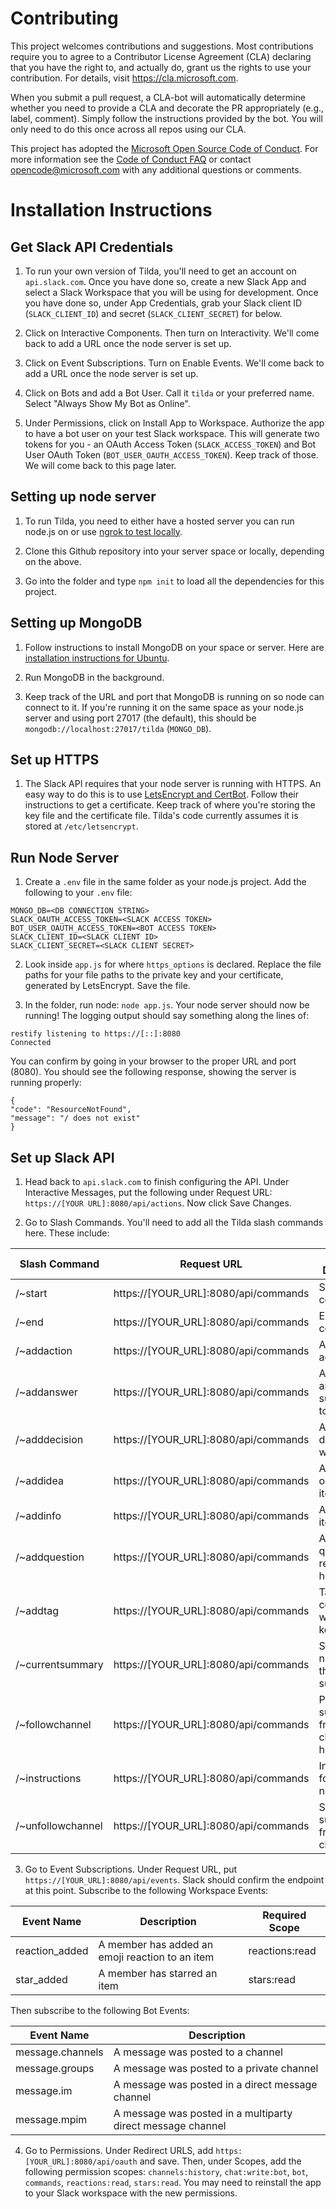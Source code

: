 
# Contributing

This project welcomes contributions and suggestions.  Most contributions require you to agree to a
Contributor License Agreement (CLA) declaring that you have the right to, and actually do, grant us
the rights to use your contribution. For details, visit https://cla.microsoft.com.

When you submit a pull request, a CLA-bot will automatically determine whether you need to provide
a CLA and decorate the PR appropriately (e.g., label, comment). Simply follow the instructions
provided by the bot. You will only need to do this once across all repos using our CLA.

This project has adopted the [Microsoft Open Source Code of Conduct](https://opensource.microsoft.com/codeofconduct/).
For more information see the [Code of Conduct FAQ](https://opensource.microsoft.com/codeofconduct/faq/) or
contact [opencode@microsoft.com](mailto:opencode@microsoft.com) with any additional questions or comments.

# Installation Instructions

## Get Slack API Credentials

1. To run your own version of Tilda, you'll need to get an account on `api.slack.com`. Once you have done so, create a new Slack App and select a Slack Workspace that you will be using for development. Once you have done so, under App Credentials, grab your Slack client ID (`SLACK_CLIENT_ID`) and secret (`SLACK_CLIENT_SECRET`) for below.

2. Click on Interactive Components. Then turn on Interactivity. We'll come back to add a URL once the node server is set up.

3. Click on Event Subscriptions. Turn on Enable Events. We'll come back to add a URL once the node server is set up.

4. Click on Bots and add a Bot User. Call it `tilda` or your preferred name. Select "Always Show My Bot as Online".

5. Under Permissions, click on Install App to Workspace. Authorize the app to have a bot user on your test Slack workspace. This will generate two tokens for you - an OAuth Access Token (`SLACK_ACCESS_TOKEN`) and Bot User OAuth Token (`BOT_USER_OAUTH_ACCESS_TOKEN`). Keep track of those. We will come back to this page later.

## Setting up node server

1. To run Tilda, you need to either have a hosted server you can run node.js on or use [ngrok to test locally](https://api.slack.com/tutorials/tunneling-with-ngrok).

2. Clone this Github repository into your server space or locally, depending on the above.

3. Go into the folder and type `npm init` to load all the dependencies for this project.

## Setting up MongoDB

1. Follow instructions to install MongoDB on your space or server. Here are [installation instructions for Ubuntu](https://hevodata.com/blog/install-mongodb-on-ubuntu/).

2. Run MongoDB in the background.

3. Keep track of the URL and port that MongoDB is running on so node can connect to it. If you're running it on the same space as your node.js server and using port 27017 (the default), this should be `mongodb://localhost:27017/tilda` (`MONGO_DB`).

## Set up HTTPS

1. The Slack API requires that your node server is running with HTTPS. An easy way to do this is to use [LetsEncrypt and CertBot](https://certbot.eff.org/). Follow their instructions to get a certificate. Keep track of where you're storing the key file and the certificate file. Tilda's code currently assumes it is stored at `/etc/letsencrypt`.

## Run Node Server

1. Create a `.env` file in the same folder as your node.js project. Add the following to your `.env` file:

```
MONGO_DB=<DB CONNECTION STRING>
SLACK_OAUTH_ACCESS_TOKEN=<SLACK ACCESS TOKEN>
BOT_USER_OAUTH_ACCESS_TOKEN=<BOT ACCESS TOKEN>
SLACK_CLIENT_ID=<SLACK CLIENT ID>
SLACK_CLIENT_SECRET=<SLACK CLIENT SECRET>
```

2. Look inside `app.js` for where `https_options` is declared. Replace the file paths for your file paths to the private key and your certificate, generated by LetsEncrypt. Save the file.


3. In the folder, run node: `node app.js`. Your node server should now be running! The logging output should say something along the lines of:

```
restify listening to https://[::]:8080
Connected
```

You can confirm by going in your browser to the proper URL and port (8080). You should see the following response, showing the server is running properly:

```
{
"code": "ResourceNotFound",
"message": "/ does not exist"
}
```


## Set up Slack API

1. Head back to `api.slack.com` to finish configuring the API. Under Interactive Messages, put the following under Request URL: `https://[YOUR URL]:8080/api/actions`. Now click Save Changes.

2. Go to Slash Commands. You'll need to add all the Tilda slash commands here. These include:

| Slash Command     | Request URL                          | Short Description                          | Usage Hint                                         | Escape info |
|-------------------|--------------------------------------|--------------------------------------------|----------------------------------------------------|-------------|
| /~start           | https://[YOUR_URL]:8080/api/commands | Start a conversation.                      |                                                    |             |
| /~end             | https://[YOUR_URL]:8080/api/commands | End the conversation.                      |                                                    |             |
| /~addaction       | https://[YOUR_URL]:8080/api/commands | Add an action item.                        | [action item]                                      | Yes         |
| /~addanswer       | https://[YOUR_URL]:8080/api/commands | Add an answer or suggestion to a question. | [answer]                                           | Yes         |
| /~adddecision     | https://[YOUR_URL]:8080/api/commands | Add a decision that was made.              | [decision]                                         | Yes         |
| /~addidea         | https://[YOUR_URL]:8080/api/commands | Add an idea or proposal item.              | [idea]                                             | Yes         |
| /~addinfo         | https://[YOUR_URL]:8080/api/commands | Add an info item.                          | [info item]                                        | Yes         |
| /~addquestion     | https://[YOUR_URL]:8080/api/commands | Add a question or request for help         | [question]                                         | Yes         |
| /~addtag          | https://[YOUR_URL]:8080/api/commands | Tag this conversation with keywords        | optional: [tag]                                    |             |
| /~currentsummary  | https://[YOUR_URL]:8080/api/commands | See what notes are in the current summary  |                                                    |             |
| /~followchannel   | https://[YOUR_URL]:8080/api/commands | Post summaries from another channel here.  | [#channelname] [optional: @users] [optional: tags] | Yes         |
| /~instructions    | https://[YOUR_URL]:8080/api/commands | Instructions for adding notes.             |                                                    |             |
| /~unfollowchannel | https://[YOUR_URL]:8080/api/commands | Stop getting summaries from a channel.     | [#channelname]                                     | Yes         |

3. Go to Event Subscriptions. Under Request URL, put `https://[YOUR_URL]:8080/api/events`. Slack should confirm the endpoint at this point. Subscribe to the following Workspace Events:

| Event Name     | Description                                     | Required Scope |
|----------------|-------------------------------------------------|----------------|
| reaction_added | A member has added an emoji reaction to an item | reactions:read |
| star_added     | A member has starred an item                    | stars:read     |

Then subscribe to the following Bot Events:

| Event Name       | Description                                                 |
|------------------|-------------------------------------------------------------|
| message.channels | A message was posted to a channel                           |
| message.groups   | A message was posted to a private channel                   |
| message.im       | A message was posted in a direct message channel            |
| message.mpim     | A message was posted in a multiparty direct message channel |

4. Go to Permissions. Under Redirect URLS, add `https:[YOUR_URL]:8080/api/oauth` and save. Then, under Scopes, add the following permission scopes: `channels:history`, `chat:write:bot`, `bot`, `commands`, `reactions:read`, `stars:read`. You may need to reinstall the app to your Slack workspace with the new permissions.



